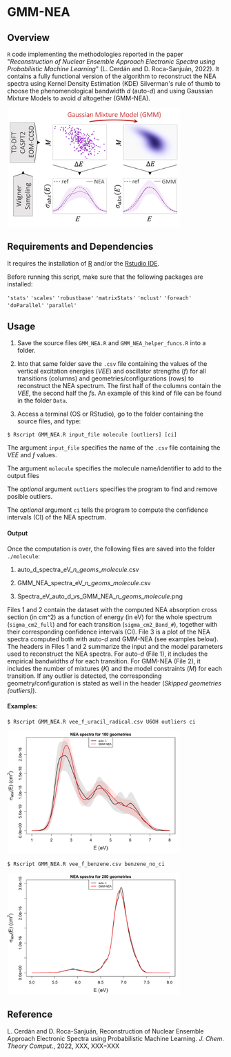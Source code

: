 GMM-NEA 
======

## Overview

`R` code implementing the methodologies reported in the paper "*Reconstruction of Nuclear Ensemble Approach Electronic Spectra using Probabilistic Machine Learning*" (L. Cerdán and D. Roca-Sanjuán, 2022). 
It contains a fully functional version of the algorithm to reconstruct the NEA spectra using Kernel Density Estimation (KDE) Silverman's rule of thumb to choose the phenomenological
bandwidth *d* (auto-*d*) and using Gaussian Mixture Models to avoid *d* altogether (GMM-NEA).

<img src="figures/TOC.jpg" width="400"/>

## Requirements and Dependencies

It requires the installation of [R](https://cran.r-project.org/) and/or the [Rstudio IDE](https://www.rstudio.com/products/rstudio/).

Before running this script, make sure that the following packages are installed: 

`'stats'` `'scales'` `'robustbase'` `'matrixStats'` `'mclust'` `'foreach'` `'doParallel'` `'parallel'`

## Usage

1) Save the source files `GMM_NEA.R` and `GMM_NEA_helper_funcs.R` into a folder. 

2) Into that same folder save the `.csv` file containing the values of the vertical excitation energies (*VEE*) and oscillator strengths (*f*) 
for all transitions (columns) and geometries/configurations (rows) to reconstruct the NEA spectrum. The first half of the columns contain the *VEE*, the second half the *f*s. 
An example of this kind of file can be found in the folder `Data`.

3) Access a terminal (OS or RStudio), go to the folder containing the source files, and type:

```
$ Rscript GMM_NEA.R input_file molecule [outliers] [ci]
```

The argument `input_file` specifies the name of the `.csv` file containing the *VEE* and *f* values.

The argument `molecule` specifies the molecule name/identifier to add to the output files

The *optional* argument `outliers` specifies the program to find and remove posible outliers.

The *optional* argument `ci` tells the program to compute the confidence intervals (CI) of the NEA spectrum.

#### Output

Once the computation is over, the following files are saved into the folder `./molecule`:

1. auto_d_spectra_eV_*n_geoms*_*molecule*.csv

2. GMM_NEA_spectra_eV_*n_geoms*_*molecule*.csv

3. Spectra_eV_auto_d_vs_GMM_NEA_*n_geoms*_*molecule*.png

Files 1 and 2 contain the dataset with the computed NEA absorption cross section (in cm^2) as a function of energy (in eV) 
for the whole spectrum (`sigma_cm2_full`) and for each transition (`sigma_cm2_Band_#`), together with their corresponding
confidence intervals (CI). File 3 is a plot of the NEA spectra computed both with auto-*d* and GMM-NEA (see examples below). The headers in Files 
1 and 2 summarize the input and the model parameters used to reconstruct the NEA spectra. For auto-*d* (File 1), it includes 
the empirical bandwidths *d* for each transition. For GMM-NEA (File 2), it includes the number of mixtures (*K*) and the model constraints
(*M*) for each transition. If any outlier is detected, the corresponding geometry/configuration
is stated as well in the header (*Skipped geometries (outliers)*).

#### Examples: 

```
$ Rscript GMM_NEA.R vee_f_uracil_radical.csv U6OH outliers ci
```

<img src="figures/Spectra_eV_auto_d_vs_GMM_NEA_100_geoms_U6OH.png" width="400"/>

```
$ Rscript GMM_NEA.R vee_f_benzene.csv benzene_no_ci
```

<img src="figures/Spectra_eV_auto_d_vs_GMM_NEA_250_geoms_benzene_no_ci.png" width="400"/>

## Reference

L. Cerdán and D. Roca-Sanjuán, Reconstruction of Nuclear Ensemble Approach Electronic Spectra using Probabilistic
Machine Learning. *J. Chem. Theory Comput.*,  2022, XXX, XXX−XXX
